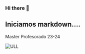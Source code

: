 ### Hi there 👋

## Iniciamos markdown....
Master Profesorado 23-24

![ULL](https://www.google.com/url?sa=i&url=https%3A%2F%2Fwww.ull.es%2Fportal%2Fnoticias%2F2019%2Flogotipo-ull-finalista-premios-canarias-diseno%2F&psig=AOvVaw2zfHyY8EKg6zqhiYR4L8bs&ust=1698427097814000&source=images&cd=vfe&ved=0CBEQjRxqFwoTCPj1r5GclIIDFQAAAAAdAAAAABAE)



<!--
**sergio-gr1234/sergio-gr1234** is a ✨ _special_ ✨ repository because its `README.md` (this file) appears on your GitHub profile.

Here are some ideas to get you started:

- 🔭 I’m currently working on ...
- 🌱 I’m currently learning ...
- 👯 I’m looking to collaborate on ...
- 🤔 I’m looking for help with ...
- 💬 Ask me about ...
- 📫 How to reach me: ...
- 😄 Pronouns: ...
- ⚡ Fun fact: ...
-->
